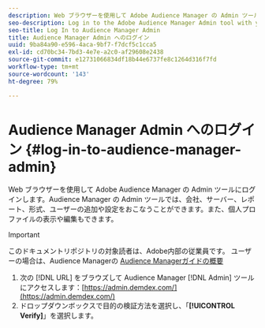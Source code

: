 ```yaml
---
description: Web ブラウザーを使用して Adobe Audience Manager の Admin ツールにログインします。Audience Manager の Admin ツールでは、会社、サーバー、レポート、形式、ユーザーの追加や設定をおこなうことができます。また、個人プロファイルの表示や編集もできます。
seo-description: Log in to the Adobe Audience Manager Admin tool with your web browser. The Audience Manager Admin tool lets you add and configure companies, servers, reports, formats, and users. You can also view or edit your personal profile.
seo-title: Log In to Audience Manager Admin
title: Audience Manager Admin へのログイン
uuid: 9ba84a90-e596-4aca-9bf7-f7dcf5c1cca5
exl-id: cd70bc34-7bd3-4e7e-a2c0-af29608e2438
source-git-commit: e12731066834df18b44e6737fe8c1264d316f7fd
workflow-type: tm+mt
source-wordcount: '143'
ht-degree: 79%

---
```


# Audience Manager Admin へのログイン {#log-in-to-audience-manager-admin}

Web ブラウザーを使用して Adobe Audience Manager の Admin ツールにログインします。Audience Manager の Admin ツールでは、会社、サーバー、レポート、形式、ユーザーの追加や設定をおこなうことができます。また、個人プロファイルの表示や編集もできます。

>[!IMPORTANT]
>
> このドキュメントリポジトリの対象読者は、Adobe内部の従業員です。 ユーザーの場合は、Audience Managerの [Audience Managerガイドの概要](https://experienceleague.adobe.com/docs/audience-manager/user-guide/aam-home.html)

<!-- t_login.xml -->

1. 次の [!DNL URL] をブラウズして Audience Manager [!DNL Admin] ツールにアクセスします：[https://admin.demdex.com/](https://admin.demdex.com/)
1. ドロップダウンボックスで目的の検証方法を選択し、「**[!UICONTROL Verify]**」を選択します。
